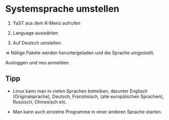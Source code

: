 Systemsprache umstellen
=======================

1. YaST aus dem K-Menü aufrufen

2. Language auswählen

3. Auf Deutsch umstellen.

=> Nötige Pakete werden heruntergeladen und die Sprache umgestellt.

Ausloggen und neu anmelden.


Tipp
----

* Linux kann man in vielen Sprachen betreiben, darunter Englisch (Originalsprache), Deutsch, Französisch, (alle europäischen Sprachen), Russisch, Chinesisch etc.

* Man kann auch einzelne Programme in einer anderen Sprache starten.
